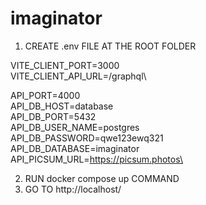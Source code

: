 # imaginator

1. CREATE .env FILE AT THE ROOT FOLDER

VITE_CLIENT_PORT=3000\
VITE_CLIENT_API_URL=/graphql\

API_PORT=4000\
API_DB_HOST=database\
API_DB_PORT=5432\
API_DB_USER_NAME=postgres\
API_DB_PASSWORD=qwe123ewq321\
API_DB_DATABASE=imaginator\
API_PICSUM_URL=https://picsum.photos\

2. RUN docker compose up COMMAND
3. GO TO http://localhost/ 
